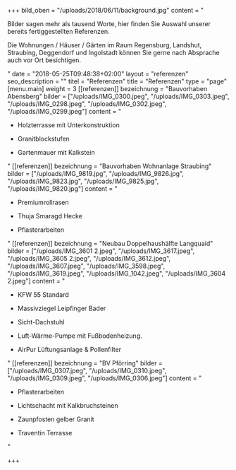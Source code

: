 +++
bild_oben = "/uploads/2018/06/11/background.jpg"
content = "<p>Bilder sagen mehr als tausend Worte, hier finden Sie Auswahl unserer bereits fertiggestellten Referenzen. <br></p><p>Die Wohnungen / Häuser / Gärten  im Raum Regensburg, Landshut, Straubing, Deggendorf und Ingolstadt können Sie gerne nach Absprache auch vor Ort besichtigen.</p>"
date = "2018-05-25T09:48:38+02:00"
layout = "referenzen"
seo_description = ""
titel = "Referenzen"
title = "Referenzen"
type = "page"
[menu.main]
weight = 3
[[referenzen]]
bezeichnung = "Bauvorhaben Abensberg"
bilder = ["/uploads/IMG_0300.jpeg", "/uploads/IMG_0303.jpeg", "/uploads/IMG_0298.jpeg", "/uploads/IMG_0302.jpeg", "/uploads/IMG_0299.jpeg"]
content = "<ul><li><p>Holzterrasse mit Unterkonstruktion</p></li><li><p>Granitblockstufen</p></li><li><p>Gartenmauer mit Kalkstein</p></li></ul>"
[[referenzen]]
bezeichnung = "Bauvorhaben Wohnanlage Straubing"
bilder = ["/uploads/IMG_9819.jpg", "/uploads/IMG_9826.jpg", "/uploads/IMG_9823.jpg", "/uploads/IMG_9825.jpg", "/uploads/IMG_9820.jpg"]
content = "<ul><li><p>Premiumrollrasen</p></li><li><p>Thuja Smaragd Hecke</p></li><li><p>Pflasterarbeiten</p></li></ul>"
[[referenzen]]
bezeichnung = "Neubau Doppelhaushälfte Langquaid"
bilder = ["/uploads/IMG_3601 2.jpeg", "/uploads/IMG_3617.jpeg", "/uploads/IMG_3605 2.jpeg", "/uploads/IMG_3612.jpeg", "/uploads/IMG_3607.jpeg", "/uploads/IMG_3598.jpeg", "/uploads/IMG_3619.jpeg", "/uploads/IMG_1042.jpeg", "/uploads/IMG_3604 2.jpeg"]
content = "<ul><li><p>KFW 55 Standard</p></li><li><p>Massivziegel Leipfinger Bader</p></li><li><p>Sicht-Dachstuhl</p></li><li><p>Luft-Wärme-Pumpe mit Fußbodenheizung. </p></li><li><p>AirPur Lüftungsanlage &amp; Pollenfilter</p></li></ul>"
[[referenzen]]
bezeichnung = "BV Pförring"
bilder = ["/uploads/IMG_0307.jpeg", "/uploads/IMG_0310.jpeg", "/uploads/IMG_0309.jpeg", "/uploads/IMG_0306.jpeg"]
content = "<ul><li><p>Pflasterarbeiten</p></li><li><p>Lichtschacht mit Kalkbruchsteinen</p></li><li><p>Zaunpfosten gelber Granit</p></li><li><p>Traventin Terrasse</p></li></ul>"

+++
